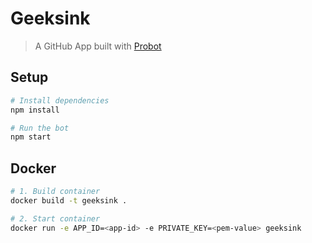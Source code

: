 # Geeksink

> A GitHub App built with [Probot](https://github.com/probot/probot) 

## Setup

```sh
# Install dependencies
npm install

# Run the bot
npm start
```

## Docker

```sh
# 1. Build container
docker build -t geeksink .

# 2. Start container
docker run -e APP_ID=<app-id> -e PRIVATE_KEY=<pem-value> geeksink

